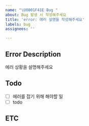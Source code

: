 ```yaml
---
name: "\U0001F41E Bug "
about: Bug 발생 시 작성해주세요
title: 'error: 에러 설명을 작성해주세요'
labels: bug
assignees: ''

---
```


## Error Description
에러 상황을 설명해주세요

## Todo
- [ ] 에러를 잡기 위해 해야할 일
- [ ] todo

## ETC
